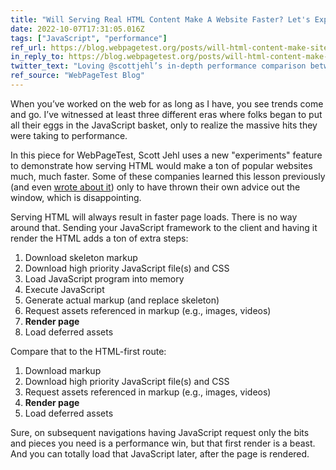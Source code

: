 ```yaml
---
title: "Will Serving Real HTML Content Make A Website Faster? Let's Experiment!"
date: 2022-10-07T17:31:05.016Z
tags: ["JavaScript", "performance"]
ref_url: https://blog.webpagetest.org/posts/will-html-content-make-site-faster/
in_reply_to: https://blog.webpagetest.org/posts/will-html-content-make-site-faster/
twitter_text: "Loving @scottjehl’s in-depth performance comparison between serving HTML and JavaScript that builds HTML. No surprise: HTML wins every time."
ref_source: "WebPageTest Blog"
---
```


When you’ve worked on the web for as long as I have, you see trends come and go. I’ve witnessed at least three different eras where folks began to put all their eggs in the JavaScript basket, only to realize the massive hits they were taking to performance.

In this piece for WebPageTest, Scott Jehl uses a new "experiments" feature to demonstrate how serving HTML would make a ton of popular websites much, much faster. Some of these companies learned this lesson previously (and even [wrote about it](https://medium.com/airbnb-engineering/isomorphic-javascript-the-future-of-web-apps-10882b7a2ebc)) only to have thrown their own advice out the window, which is disappointing.

Serving HTML will always result in faster page loads. There is no way around that. Sending your JavaScript framework to the client and having it render the HTML adds a ton of extra steps:

1. Download skeleton markup
1. Download high priority JavaScript file(s) and CSS
1. Load JavaScript program into memory
1. Execute JavaScript
1. Generate actual markup (and replace skeleton)
1. Request assets referenced in markup (e.g., images, videos)
1. **Render page**
1. Load deferred assets

Compare that to the HTML-first route:

1. Download markup
1. Download high priority JavaScript file(s) and CSS
1. Request assets referenced in markup (e.g., images, videos)
1. **Render page**
1. Load deferred assets

Sure, on subsequent navigations having JavaScript request only the bits and pieces you need is a performance win, but that first render is a beast. And you can totally load that JavaScript later, after the page is rendered.
